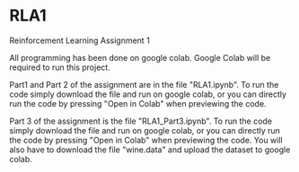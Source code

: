 # RLA1
Reinforcement Learning Assignment 1

All programming has been done on google colab. Google Colab will be required to run this project. 

Part1 and Part 2 of the assignment are in the file "RLA1.ipynb". To run the code simply download the file and run on google colab, or you can directly run the code by pressing "Open in Colab" when previewing the code.

Part 3 of the assignment is the file "RLA1_Part3.ipynb". To run the code simply download the file and run on google colab, or you can directly run the code by pressing "Open in Colab" when previewing the code. You will also have to download the file "wine.data" and upload the dataset to google colab.
